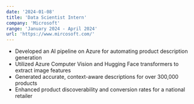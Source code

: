 ```yaml
---
date: '2024-01-08'
title: 'Data Scientist Intern'
company: 'Microsoft'
range: 'January 2024 - April 2024'
url: 'https://www.mircosoft.com/'
---
```


- Developed an AI pipeline on Azure for automating product description generation
- Utilized Azure Computer Vision and Hugging Face transformers to extract image features
- Generated accurate, context-aware descriptions for over 300,000 products
- Enhanced product discoverability and conversion rates for a national retailer
